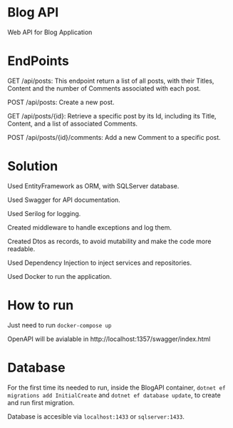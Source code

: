 # Blog API

Web API for Blog Application

# EndPoints

GET /api/posts: This endpoint return a list of all posts, with their Titles, Content and the number of Comments associated with each post.

POST /api/posts: Create a new post.

GET /api/posts/{id}: Retrieve a specific post by its Id, including its Title, Content, and a list of associated Comments.

POST /api/posts/{id}/comments: Add a new Comment to a specific post.

# Solution

Used EntityFramework as ORM, with SQLServer database.

Used Swagger for API documentation.

Used Serilog for logging.

Created middleware to handle exceptions and log them.

Created Dtos as records, to avoid mutability and make the code more readable.

Used Dependency Injection to inject services and repositories.

Used Docker to run the application.

# How to run

Just need to run ```docker-compose up```

OpenAPI will be avialable in http://localhost:1357/swagger/index.html

# Database

For the first time its needed to run, inside the BlogAPI container, ```dotnet ef migrations add InitialCreate``` and ```dotnet ef database update```, to create and run first migration.

Database is accesible via ```localhost:1433``` or ```sqlserver:1433```.